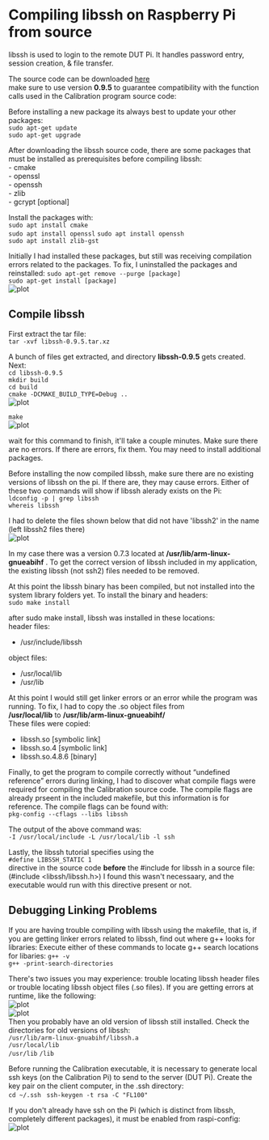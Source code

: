 
# Compiling libssh on Raspberry Pi from source

libssh is used to login to the remote DUT Pi. It handles password entry, session creation, & file transfer.

The source code can be downloaded [here](https://www.libssh.org/files/0.9/libssh-0.9.5.tar.xz)   
make sure to use version **0.9.5** to guarantee compatibility with the function calls used in the Calibration program source code:


Before installing a new package its always best to update your other packages:    
```sudo apt-get update```    
```sudo apt-get upgrade```    


After downloading the libssh source code, there are some packages that must be installed as prerequisites before compiling libssh:   
	- cmake   
	- openssl   
	- openssh   
	- zlib   
	- gcrypt [optional]   

Install the packages with:      
```sudo apt install cmake```   
```sudo apt install openssl```
```sudo apt install openssh```    
```sudo apt install zlib-gst```    


Initially I had installed these packages, but still was receiving compilation errors related to the packages. To fix, I uninstalled the packages and reinstalled:
```sudo apt-get remove --purge [package]```   
```sudo apt-get install [package]```    
![plot](./libssh/remove_linuxgnu.png)   

## Compile libssh
First extract the tar file:   
```tar -xvf libssh-0.9.5.tar.xz```    

A bunch of files get extracted, and directory **libssh-0.9.5** gets created. Next:    
```cd libssh-0.9.5```   
```mkdir build```   
```cd build```   
```cmake -DCMAKE_BUILD_TYPE=Debug ..```       
![plot](./libssh/cmake.png)    

```make```    
![plot](./libssh/cmake.png)     

wait for this command to finish, it'll take a couple minutes. Make sure there are no errors. If there are errors, fix them. You may need to install additional packages. 

Before installing the now compiled libssh, make sure there are no existing versions of libssh on the pi. If there are, they may cause errors. Either of these two commands will show if libssh alerady exists on the Pi:   
```ldconfig -p | grep libssh```    
```whereis libssh```    

I had to delete the files shown below that did not have 'libssh2' in the name (left libssh2 files there)   
![plot](./libssh/remove.png)      

In my case there was a version 0.7.3 located at **/usr/lib/arm-linux-gnueabihf** . To get the correct version of libssh included in my application,   
the existing libssh (not ssh2) files needed to be removed.   


At this point the libssh binary has been compiled, but not installed into the system library folders yet. To install the binary and headers:    
```sudo make install```   

after sudo make install, libssh was installed in these locations:    
header files:   
 - /usr/include/libssh    

object files: 
 - /usr/local/lib   
 - /usr/lib   

At this point I would still get linker errors or an error while the program was running. To fix, I had to copy the .so object files from    
**/usr/local/lib** to **/usr/lib/arm-linux-gnueabihf/**   
These files were copied:    
   - libssh.so [symbolic link]     
   - libssh.so.4 [symbolic link]     
   - libssh.so.4.8.6  [binary]    

Finally, to get the program to compile correctly without “undefined reference” errors during linking, I had to discover what compile flags were required for compiling the Calibration source code. The compile flags are already prseent in the included makefile, but this information is for reference. 
The compile flags can be found with:   
```pkg-config --cflags --libs libssh```    

The output of the above command was:   
```-I /usr/local/include -L /usr/local/lib -l ssh   ```

Lastly, the libssh tutorial specifies using the    
```#define LIBSSH_STATIC 1```   
directive in the source code **before** the #include for libssh in a source file: (#include <libssh/libssh.h>)
I found this wasn't necessaary, and the executable would run with this directive present or not.

## Debugging Linking Problems
If you are having trouble compiling with libssh using the makefile, that is, if you are getting linker errors related to libssh, find out where g++ looks for libraries:
Execute either of these commands to locate g++ search locations for libaries:
```g++ -v```     
```g++ -print-search-directories```     

There's two issues you may experience: trouble locating libssh header files or trouble locating libssh object files (.so files). If you are getting errors at runtime, like the following:   
![plot](./libssh/lib_error.png)    
![plot](./libssh/lib_err2.png)  
Then you probably have an old version of libssh still installed. Check the directories for old versions of libssh:   
```/usr/lib/arm-linux-gnuabihf/libssh.a```    
```/usr/local/lib```    
```/usr/lib```
```/lib```


Before running the Calibration executable, it is necessary to generate local ssh keys (on the Calibration Pi) to send to the server (DUT Pi). 
Create the key pair on the client computer, in the .ssh directory:   
```cd ~/.ssh ```
```ssh-keygen -t rsa -C "FL100"    ```

If you don't already have ssh on the Pi (which is distinct from libssh, completely different packages), it must be enabled from raspi-config:   
![plot](./libssh/enable_SSH.png)  


